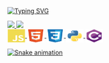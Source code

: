 
[![Typing SVG](https://readme-typing-svg.herokuapp.com?font=Zeyada&weight=600&size=24&pause=1000&color=143C96&random=false&width=435&lines=Oii+Eu+sou+a+Mari;e+fa%C3%A7o+Ci%C3%AAncia+da+Computa%C3%A7%C3%A3o)](https://git.io/typing-svg)

<div>
  <a href="https://github.com/M4r1D">
  <img height=180em src="https://github-readme-stats.vercel.app/api?username=M4r1D&show_icons=true&theme=holi&include_all_commits=true&count_private"/>
  <img height=180em src="https://github-readme-stats.vercel.app/api/top-langs/?username=M4r1D&layout=compact&langs_count=16&theme=holi"/>
</div>

<div>
  <img align="center" alt="mari-Js" height="30" width="40" src="https://raw.githubusercontent.com/devicons/devicon/master/icons/javascript/javascript-plain.svg">
  <img align="center" alt="mari-HTML" height="30" width="40" src="https://raw.githubusercontent.com/devicons/devicon/master/icons/html5/html5-original.svg">
  <img align="center" alt="mari-CSS" height="30" width="40" src="https://raw.githubusercontent.com/devicons/devicon/master/icons/css3/css3-original.svg">
  <img align="center" alt="mari-Python" height="30" width="40" src="https://raw.githubusercontent.com/devicons/devicon/master/icons/python/python-original.svg">
  <img align="center" alt="mari-Csharp" height="30" width="40" src="https://raw.githubusercontent.com/devicons/devicon/master/icons/csharp/csharp-original.svg">
</div>

![Snake animation](https://github.com/MariaRangel04/MariaRangel04/blob/output/github-contribution-grid-snake.svg)


